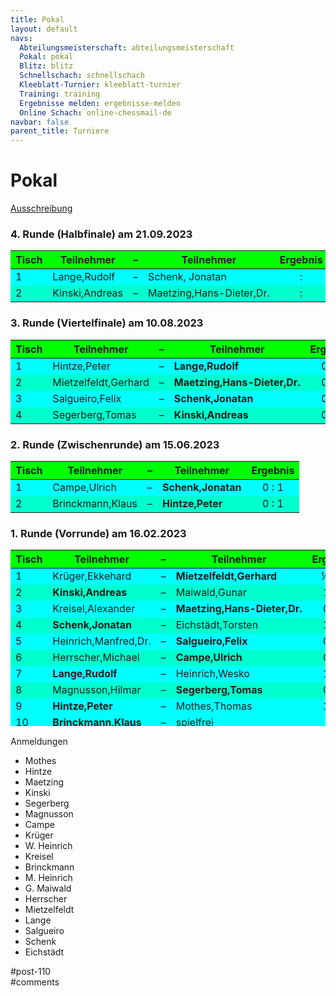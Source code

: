 ```yaml
---
title: Pokal 
layout: default
navs:
  Abteilungsmeisterschaft: abteilungsmeisterschaft
  Pokal: pokal
  Blitz: blitz
  Schnellschach: schnellschach
  Kleeblatt-Turnier: kleeblatt-turnier
  Training: training
  Ergebnisse melden: ergebnisse-melden
  Online Schach: online-chessmail-de
navbar: false
parent_title: Turniere
---
```

<div class="post-110 page type-page status-publish hentry" id="post-110">
<h1 class="entry-title">Pokal</h1>
<div class="entry-content">
<p><a href="https://www.narva-schach.de/wordpress/wp-content/uploads/2022/12/Pokal-2023.pdf">Ausschreibung</a></p>
<h3>4. Runde (Halbfinale) am 21.09.2023</h3>
<table class="clean swiss footable">
<thead>
<tr bgcolor="#00ff00" style="height: 18px;">
<th style="height: 18px;">Tisch</th>
<th style="height: 18px;">Teilnehmer</th>
<th style="height: 18px;">–</th>
<th style="height: 18px;">Teilnehmer</th>
<th style="height: 18px;">Ergebnis</th>
</tr>
</thead>
<tbody>
<tr bgcolor="#00ffff" style="height: 24px;">
<td style="height: 24px;">1</td>
<td style="height: 24px;">Lange,Rudolf</td>
<td style="height: 24px;">–</td>
<td style="height: 24px;">Schenk, Jonatan</td>
<td style="height: 24px; text-align: center;">:</td>
</tr>
<tr bgcolor="#00ffcf" style="height: 24px;">
<td style="height: 24px;">2</td>
<td style="height: 24px;">Kinski,Andreas</td>
<td style="height: 24px;">–</td>
<td nowrap="nowrap" style="height: 24px;">Maetzing,Hans-Dieter,Dr.</td>
<td style="text-align: center;">:</td>
</tr>
</tbody>
</table>
<h3>3. Runde (Viertelfinale) am 10.08.2023</h3>
<table class="clean swiss footable">
<thead>
<tr bgcolor="#00ff00" style="height: 18px;">
<th style="height: 18px;">Tisch</th>
<th style="height: 18px;">Teilnehmer</th>
<th style="height: 18px;">–</th>
<th style="height: 18px;">Teilnehmer</th>
<th style="height: 18px;">Ergebnis</th>
</tr>
</thead>
<tbody>
<tr bgcolor="#00ffff" style="height: 24px;">
<td style="height: 24px;">1</td>
<td style="height: 24px;">Hintze,Peter</td>
<td style="height: 24px;">–</td>
<td style="height: 24px;"><strong>Lange,Rudolf</strong></td>
<td style="height: 24px; text-align: center;">0 : 1</td>
</tr>
<tr bgcolor="#00ffcf" style="height: 24px;">
<td style="height: 24px;">2</td>
<td style="height: 24px;">Mietzelfeldt,Gerhard</td>
<td style="height: 24px;">–</td>
<td nowrap="nowrap" style="height: 24px;"><strong>Maetzing,Hans-Dieter,Dr.</strong></td>
<td style="text-align: center;">0 : 1</td>
</tr>
<tr bgcolor="#00ffff" style="height: 24px;">
<td style="height: 24px;">3</td>
<td style="height: 24px;">Salgueiro,Felix</td>
<td style="height: 24px;">–</td>
<td style="height: 24px;"><strong>Schenk,Jonatan</strong></td>
<td style="height: 24px; text-align: center;">0 : 1</td>
</tr>
<tr bgcolor="#00ffcf" style="height: 24px;">
<td style="height: 24px;">4</td>
<td style="height: 24px;">Segerberg,Tomas</td>
<td style="height: 24px;">–</td>
<td style="height: 24px;"><strong>Kinski,Andreas</strong></td>
<td style="text-align: center;">0 : 1</td>
</tr>
</tbody>
</table>
<h3>2. Runde (Zwischenrunde) am 15.06.2023</h3>
<table class="clean swiss footable">
<thead>
<tr bgcolor="#00ff00" style="height: 18px;">
<th style="height: 18px;">Tisch</th>
<th style="height: 18px;">Teilnehmer</th>
<th style="height: 18px;">–</th>
<th style="height: 18px;">Teilnehmer</th>
<th style="height: 18px;">Ergebnis</th>
</tr>
</thead>
<tbody>
<tr bgcolor="#00ffff" style="height: 24px;">
<td style="height: 24px;">1</td>
<td style="height: 24px;">Campe,Ulrich</td>
<td style="height: 24px;">–</td>
<td style="height: 24px;"><strong>Schenk,Jonatan</strong></td>
<td style="height: 24px; text-align: center;">0 : 1</td>
</tr>
<tr bgcolor="#00ffcf" style="height: 24px;">
<td style="height: 24px;">2</td>
<td style="height: 24px;">Brinckmann,Klaus</td>
<td style="height: 24px;">–</td>
<td style="height: 24px;"><strong>Hintze,Peter</strong></td>
<td style="text-align: center;">0 : 1</td>
</tr>
</tbody>
</table>
<h3>1. Runde (Vorrunde) am 16.02.2023</h3>
<table class="clean swiss footable" style="width: 100%; height: 282px;">
<thead>
<tr bgcolor="#00ff00" style="height: 18px;">
<th style="height: 18px;">Tisch</th>
<th style="height: 18px;">Teilnehmer</th>
<th style="height: 18px;">–</th>
<th style="height: 18px;">Teilnehmer</th>
<th style="height: 18px;">Ergebnis</th>
<th style="height: 18px;">Blitz</th>
</tr>
</thead>
<tbody>
<tr bgcolor="#00ffff" style="height: 24px;">
<td style="height: 24px;">1</td>
<td style="height: 24px;">Krüger,Ekkehard</td>
<td style="height: 24px;">–</td>
<td style="height: 24px;"><strong>Mietzelfeldt,Gerhard</strong></td>
<td style="text-align: center;">½ : ½</td>
<td style="text-align: center;">1:2</td>
</tr>
<tr bgcolor="#00ffcf" style="height: 24px;">
<td style="height: 24px;">2</td>
<td style="height: 24px;"><strong>Kinski,Andreas</strong></td>
<td style="height: 24px;">–</td>
<td style="height: 24px;">Maiwald,Gunar</td>
<td style="text-align: center;">1 : 0</td>
<td style="height: 24px;"></td>
</tr>
<tr bgcolor="#00ffff" style="height: 24px;">
<td style="height: 24px;">3</td>
<td style="height: 24px;">Kreisel,Alexander</td>
<td style="height: 24px;">–</td>
<td nowrap="nowrap" style="height: 24px;"><strong>Maetzing,Hans-Dieter,Dr.</strong></td>
<td style="text-align: center;">0 : 1</td>
<td style="height: 24px;"></td>
</tr>
<tr bgcolor="#00ffcf" style="height: 24px;">
<td style="height: 24px;">4</td>
<td style="height: 24px;"><strong>Schenk,Jonatan</strong></td>
<td style="height: 24px;">–</td>
<td style="height: 24px;">Eichstädt,Torsten</td>
<td style="text-align: center;">1 : 0</td>
<td style="height: 24px;"></td>
</tr>
<tr bgcolor="#00ffff" style="height: 24px;">
<td style="height: 24px;">5</td>
<td style="height: 24px;">Heinrich,Manfred,Dr.</td>
<td style="height: 24px;">–</td>
<td style="height: 24px;"><strong>Salgueiro,Felix</strong></td>
<td style="height: 24px; text-align: center;">0 : 1</td>
<td style="height: 24px;"></td>
</tr>
<tr bgcolor="#00ffcf" style="height: 24px;">
<td style="height: 24px;">6</td>
<td style="height: 24px;">Herrscher,Michael</td>
<td style="height: 24px;">–</td>
<td style="height: 24px;"><strong>Campe,Ulrich</strong></td>
<td style="height: 24px; text-align: center;">0 : 1</td>
<td style="height: 24px;"></td>
</tr>
<tr bgcolor="#00ffff" style="height: 24px;">
<td style="height: 24px;">7</td>
<td style="height: 24px;"><strong>Lange,Rudolf</strong></td>
<td style="height: 24px;">–</td>
<td style="height: 24px;">Heinrich,Wesko</td>
<td style="height: 24px; text-align: center;">1 : 0</td>
<td style="height: 24px;"></td>
</tr>
<tr bgcolor="#00ffcf" style="height: 24px;">
<td style="height: 24px;">8</td>
<td style="height: 24px;">Magnusson,Hilmar</td>
<td style="height: 24px;">–</td>
<td style="height: 24px;"><strong>Segerberg,Tomas</strong></td>
<td style="height: 24px; text-align: center;">0 : 1</td>
<td style="height: 24px;"></td>
</tr>
<tr bgcolor="#00ffff" style="height: 24px;">
<td style="height: 24px;">9</td>
<td style="height: 24px;"><strong>Hintze,Peter</strong></td>
<td style="height: 24px;">–</td>
<td style="height: 24px;">Mothes,Thomas</td>
<td style="height: 24px; text-align: center;">1 : 0</td>
<td style="height: 24px;"></td>
</tr>
<tr bgcolor="#00ffff" style="height: 24px;">
<td style="height: 24px;">10</td>
<td style="height: 24px;"><strong>Brinckmann,Klaus</strong></td>
<td style="height: 24px;">–</td>
<td style="height: 24px;">spielfrei</td>
<td style="height: 24px;"></td>
<td style="height: 24px;"></td>
</tr>
</tbody>
</table>
<p>Anmeldungen</p>
<ul>
<li>Mothes</li>
<li>Hintze</li>
<li>Maetzing</li>
<li>Kinski</li>
<li>Segerberg</li>
<li>Magnusson</li>
<li>Campe</li>
<li>Krüger</li>
<li>W. Heinrich</li>
<li>Kreisel</li>
<li>Brinckmann</li>
<li>M. Heinrich</li>
<li>G. Maiwald</li>
<li>Herrscher</li>
<li>Mietzelfeldt</li>
<li>Lange</li>
<li>Salgueiro</li>
<li>Schenk</li>
<li>Eichstädt</li>
</ul>
</div><!-- .entry-content -->
</div> #post-110 
<div id="comments">
</div> #comments 
